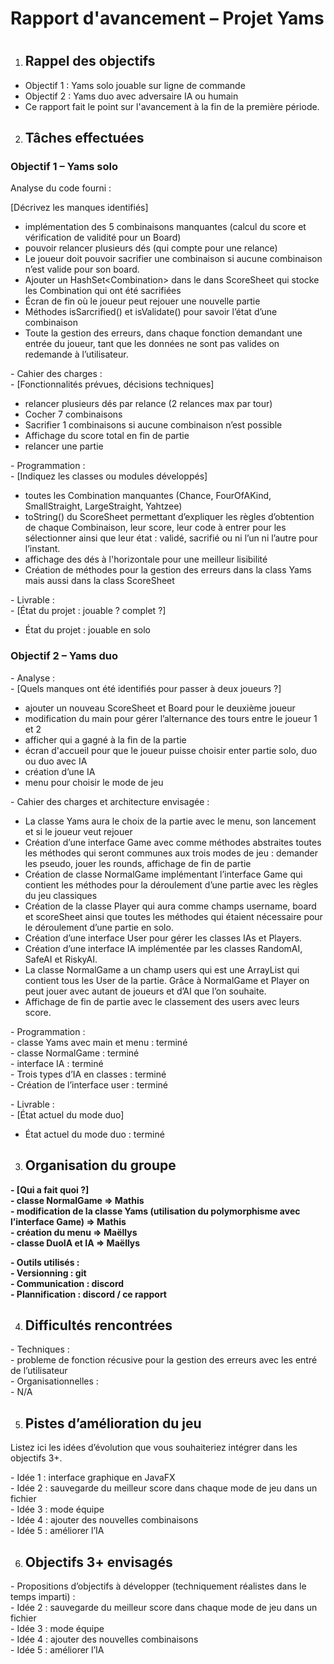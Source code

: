 # Rapport d'avancement – Projet Yams

# 

1. ## Rappel des objectifs

- Objectif 1 : Yams solo jouable sur ligne de commande  
- Objectif 2 : Yams duo avec adversaire IA ou humain  
- Ce rapport fait le point sur l'avancement à la fin de la première période.

2. ## Tâches effectuées

### Objectif 1 – Yams solo

Analyse du code fourni :

\[Décrivez les manques identifiés\]

- implémentation des 5 combinaisons manquantes (calcul du score et vérification de validité pour un Board)  
- pouvoir relancer plusieurs dés (qui compte pour une relance)  
- Le joueur doit pouvoir sacrifier une combinaison si aucune combinaison n’est valide pour son board.  
- Ajouter un HashSet\<Combination\>  dans le dans ScoreSheet qui stocke les Combination qui ont été sacrifiées  
- Écran de fin où le joueur peut rejouer une nouvelle partie  
- Méthodes isSarcrified() et isValidate() pour savoir l’état d’une combinaison   
- Toute la gestion des erreurs, dans chaque fonction demandant une entrée du joueur, tant que les données ne sont pas valides on redemande à l’utilisateur.

\- Cahier des charges :  
  \- \[Fonctionnalités prévues, décisions techniques\]

* relancer plusieurs dés par relance (2 relances max par tour)  
* Cocher 7 combinaisons   
* Sacrifier 1 combinaisons si aucune combinaison n’est possible   
* Affichage du score total en fin de partie  
* relancer une partie


    
\- Programmation :  
  \- \[Indiquez les classes ou modules développés\]

* toutes les Combination manquantes (Chance, FourOfAKind, SmallStraight, LargeStraight, Yahtzee)  
* toString() du ScoreSheet permettant d’expliquer les règles d’obtention de chaque Combinaison, leur score, leur code à entrer pour les sélectionner ainsi que leur état : validé, sacrifié ou ni l’un ni l’autre pour l’instant.  
* affichage des dés à l'horizontale pour une meilleur lisibilité   
* Création de méthodes pour la gestion des erreurs dans la class Yams mais aussi dans la class ScoreSheet

\- Livrable :  
  \- \[État du projet : jouable ? complet ?\]

* État du projet : jouable en solo

### Objectif 2 – Yams duo

\- Analyse :  
  \- \[Quels manques ont été identifiés pour passer à deux joueurs ?\]

* ajouter un nouveau ScoreSheet et Board pour le deuxième joueur   
* modification du main pour gérer l’alternance des tours entre le joueur 1 et 2  
* afficher qui a gagné à la fin de la partie   
* écran d'accueil pour que le joueur puisse choisir enter partie solo, duo ou duo avec IA  
* création d’une IA  
* menu pour choisir le mode de jeu

\- Cahier des charges et architecture envisagée :

* La classe Yams aura le choix de la partie avec le menu, son lancement et si le joueur veut rejouer  
* Création d’une interface Game avec comme méthodes abstraites toutes les méthodes qui seront communes aux trois modes de jeu : demander les pseudo, jouer les rounds, affichage de fin de partie  
* Création de classe NormalGame implémentant l’interface Game qui contient les méthodes pour la déroulement d’une partie avec les règles du jeu classiques  
* Création de la classe Player qui aura comme champs username, board et scoreSheet ainsi que toutes les méthodes qui étaient nécessaire pour le déroulement d’une partie en solo.  
* Création d’une interface User pour gérer les classes IAs et Players.  
* Création d’une interface IA implémentée par les classes RandomAI, SafeAI et RiskyAI.  
* La classe NormalGame a un champ users qui est une ArrayList qui contient tous les User de la partie. Grâce à NormalGame et Player on peut jouer avec autant de joueurs et d’AI que l’on souhaite.  
* Affichage de fin de partie avec le classement des users avec leurs score.

\- Programmation :  
  \- classe Yams avec main et menu : terminé  
  \- classe NormalGame : terminé  
  \- interface IA :  terminé  
 \- Trois types d’IA en classes : terminé  
 \- Création de l’interface user : terminé 

\- Livrable :  
  \- \[État actuel du mode duo\]

* État actuel du mode duo : terminé 

3. ## Organisation du groupe

  **\- \[Qui a fait quoi ?\]**  
**\- classe NormalGame \=\> Mathis**    
**\- modification de la classe Yams (utilisation du polymorphisme avec l’interface Game) \=\> Mathis**   
**\- création du menu \=\> Maëllys**  
**\- classe DuoIA et IA \=\> Maëllys**

**\- Outils utilisés :**  
  **\- Versionning : git**  
  **\- Communication :  discord**  
  **\- Plannification :  discord / ce rapport** 

4. ## Difficultés rencontrées

\- Techniques :    
  \- probleme de fonction récusive pour la gestion des erreurs avec les entré de l’utilisateur   
\- Organisationnelles :    
  \- N/A

5. ## Pistes d’amélioration du jeu

Listez ici les idées d’évolution que vous souhaiteriez intégrer dans les objectifs 3+.

\- Idée 1 : interface graphique en JavaFX  
\- Idée 2 : sauvegarde du meilleur score dans chaque mode de jeu dans un fichier   
\- Idée 3 : mode équipe  
\- Idée 4 : ajouter des nouvelles combinaisons  
\- Idée 5 : améliorer l’IA  
 

6. ## Objectifs 3+ envisagés

\- Propositions d’objectifs à développer (techniquement réalistes dans le temps imparti) :  
\- Idée 2 : sauvegarde du meilleur score dans chaque mode de jeu dans un fichier   
\- Idée 3 : mode équipe  
\- Idée 4 : ajouter des nouvelles combinaisons  
\- Idée 5 : améliorer l’IA  